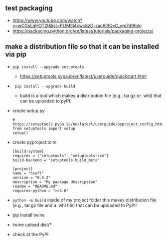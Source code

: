 ## test packaging
- https://www.youtube.com/watch?v=wCGsLqHOT2I&list=PLlM3i4cwc8zD-sac6lBQvC_yre7d9tbkj
- https://packaging.python.org/en/latest/tutorials/packaging-projects/

## make a distribution file so that it can be installed via pip
- ```pip install --upgrade setuptools```
    - https://setuptools.pypa.io/en/latest/userguide/quickstart.html
- ``` pip install --upgrade build``` 
    - build is a tool which makes a distribution file (e.g., tar.gz or .whl) that can be uploaded to pyPI.
- create setup.py
    ```
    # https://setuptools.pypa.io/en/latest/userguide/pyproject_config.html
    from setuptools import setup
    setup()
    ```
- create pyproject.tolm
    ```
    [build-system]
    requires = ["setuptools", "setuptools-scm"]
    build-backend = "setuptools.build_meta"
    
    [project]
    name = "hsoft"
    version = "0.0.2"
    description = "My package description"
    readme = "README.md"
    requires-python = ">=3.6"
    ```
- ```python -m build``` inside of my project folder
    this makes distribution file (e.g., tar.gz file and a .whl file) that can be uploaded to PyPI!

- pip install twine
- twine upload dist/*
- check at the PyPI
